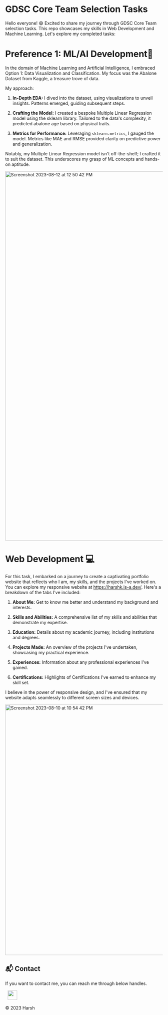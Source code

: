 # GDSC Core Team Selection Tasks

Hello everyone! 😄 Excited to share my journey through GDSC Core Team selection tasks. This repo showcases my skills in Web Development and Machine Learning. Let's explore my completed tasks:

# Preference 1: ML/AI Development🤖

In the domain of Machine Learning and Artificial Intelligence, I embraced Option 1: Data Visualization and Classification. My focus was the Abalone Dataset from Kaggle, a treasure trove of data.

My approach:

1. **In-Depth EDA:** I dived into the dataset, using visualizations to unveil insights. Patterns emerged, guiding subsequent steps.

2. **Crafting the Model:** I created a bespoke Multiple Linear Regression model using the sklearn library. Tailored to the data's complexity, it predicted abalone age based on physical traits.

3. **Metrics for Performance:** Leveraging `sklearn.metrics`, I gauged the model. Metrics like MAE and RMSE provided clarity on predictive power and generalization.

Notably, my Multiple Linear Regression model isn't off-the-shelf; I crafted it to suit the dataset. This underscores my grasp of ML concepts and hands-on aptitude.

<img width="1179" alt="Screenshot 2023-08-12 at 12 50 42 PM" src="https://github.com/harshk04/GDSC-TASK/assets/115946158/46bf8e29-6938-4284-9a39-8229cb7151e9">


# Web Development 💻

For this task, I embarked on a journey to create a captivating portfolio website that reflects who I am, my skills, and the projects I've worked on. You can explore my responsive website at https://harshk.is-a.dev/. Here's a breakdown of the tabs I've included:

1. **About Me:** Get to know me better and understand my background and interests.

2. **Skills and Abilities:** A comprehensive list of my skills and abilities that demonstrate my expertise.

3. **Education:** Details about my academic journey, including institutions and degrees.

4. **Projects Made:** An overview of the projects I've undertaken, showcasing my practical experience.

5. **Experiences:** Information about any professional experiences I've gained.

6. **Certifications:** Highlights of Certifications I've earned to enhance my skill set.

I believe in the power of responsive design, and I've ensured that my website adapts seamlessly to different screen sizes and devices.


<img width="800" alt="Screenshot 2023-08-10 at 10 54 42 PM" src="https://github.com/harshk04/harshk04.github.io/assets/115946158/0a78137e-6cc6-4a3a-9b06-fc8d67cb3b22">




<h2>📬 Contact</h2>


If you want to contact me, you can reach me through below handles.

&nbsp;&nbsp;<a href="https://www.linkedin.com/in/harsh-kumawat-069bb324b/"><img src="https://www.felberpr.com/wp-content/uploads/linkedin-logo.png" width="30"></img></a>

© 2023 Harsh
